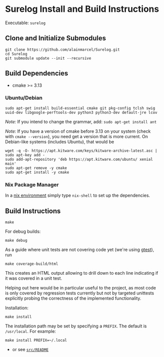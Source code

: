 # Surelog Install and Build Instructions

Executable: `surelog`

## Clone and Initialize Submodules

```
git clone https://github.com/alainmarcel/Surelog.git
cd Surelog
git submodule update --init --recursive
```

## Build Dependencies

* cmake >= 3.13

### Ubuntu/Debian

`sudo apt-get install build-essential cmake git pkg-config tclsh swig uuid-dev libgoogle-perftools-dev python3 python3-dev default-jre lcov`

*Note:* If you intend to change the grammar, add: `sudo apt-get install ant`

*Note:* If you have a version of cmake before 3.13 on your system
(check with `cmake --version`), you need get a version that is more current.
On Debian-like systems (includes Ubuntu), that would be
```
wget -q -O- https://apt.kitware.com/keys/kitware-archive-latest.asc | sudo apt-key add -
sudo add-apt-repository 'deb https://apt.kitware.com/ubuntu/ xenial main'
sudo apt-get remove -y cmake
sudo apt-get install -y cmake
```


### Nix Package Manager

In a [nix environment](https://nixos.org) simply type `nix-shell` to set up the dependencies.


## Build Instructions

```
make
```

For debug builds:
```
make debug
```

As a guide where unit tests are not covering code yet (we're using [gtest]),
run

```
make coverage-build/html
```

This creates an HTML output allowing to drill down to each line indicating
if it was covered in a unit test.

Helping out here would be in particular useful to the project, as most code
is only covered by regression tests currently but not by targeted unittests
explicitly probing the correctness of the implemented functionality.

Installation:
```
make install
```

The installation path may be set by specifying a `PREFIX`. The default is `/usr/local`.
For example:
```
make install PREFIX=~/.local
```


  * or see [`src/README`](./src/README.md)

[gtest]: https://github.com/google/googletest
